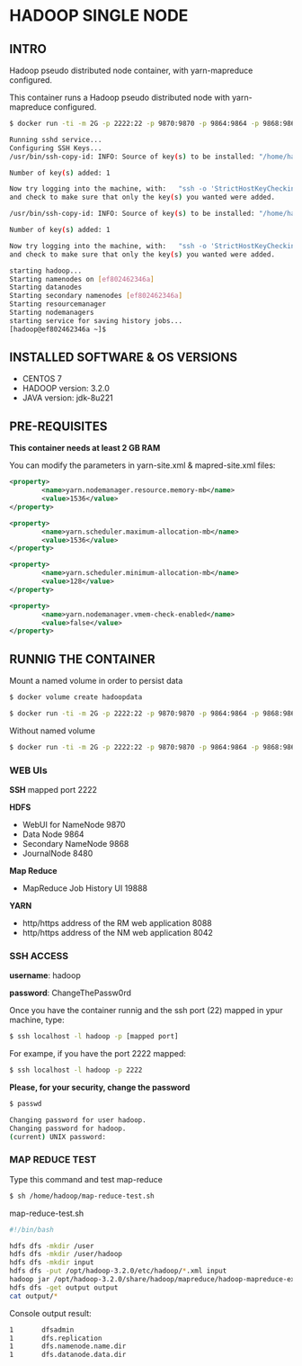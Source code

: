# HADOOP SINGLE NODE



## INTRO

Hadoop pseudo distributed node container, with yarn-mapreduce configured.

This container runs a Hadoop pseudo distributed node with yarn-mapreduce configured.

```bash
$ docker run -ti -m 2G -p 2222:22 -p 9870:9870 -p 9864:9864 -p 9868:9868 -p 8480:8480 -p 19888:19888 -p 8088:8088 -p 8042:8042 dtorrejon/hadoopsn

Running sshd service...
Configuring SSH Keys...
/usr/bin/ssh-copy-id: INFO: Source of key(s) to be installed: "/home/hadoop/.ssh/id_rsa.pub"

Number of key(s) added: 1

Now try logging into the machine, with:   "ssh -o 'StrictHostKeyChecking=no' 'ef802462346a'"
and check to make sure that only the key(s) you wanted were added.

/usr/bin/ssh-copy-id: INFO: Source of key(s) to be installed: "/home/hadoop/.ssh/id_rsa.pub"

Number of key(s) added: 1

Now try logging into the machine, with:   "ssh -o 'StrictHostKeyChecking=no' 'localhost'"
and check to make sure that only the key(s) you wanted were added.

starting hadoop...
Starting namenodes on [ef802462346a]
Starting datanodes
Starting secondary namenodes [ef802462346a]
Starting resourcemanager
Starting nodemanagers
starting service for saving history jobs...
[hadoop@ef802462346a ~]$ 
```





## INSTALLED  SOFTWARE & OS VERSIONS

- CENTOS 7
- HADOOP version: 3.2.0
- JAVA version: jdk-8u221



## PRE-REQUISITES

**This container needs at least 2 GB RAM**

You can modify the parameters in yarn-site.xml & mapred-site.xml files:

```xml
<property>
        <name>yarn.nodemanager.resource.memory-mb</name>
        <value>1536</value>
</property>

<property>
        <name>yarn.scheduler.maximum-allocation-mb</name>
        <value>1536</value>
</property>

<property>
        <name>yarn.scheduler.minimum-allocation-mb</name>
        <value>128</value>
</property>

<property>
        <name>yarn.nodemanager.vmem-check-enabled</name>
        <value>false</value>
</property>
```



## RUNNIG THE CONTAINER

Mount a named volume in order to persist data

```bash
$ docker volume create hadoopdata

$ docker run -ti -m 2G -p 2222:22 -p 9870:9870 -p 9864:9864 -p 9868:9868 -p 8480:8480 -p 19888:19888 -p 8088:8088 -p 8042:8042 -v hadoopdata:/opt/data dtorrejon/hadoopsn
```

Without named volume

```bash
$ docker run -ti -m 2G -p 2222:22 -p 9870:9870 -p 9864:9864 -p 9868:9868 -p 8480:8480 -p 19888:19888 -p 8088:8088 -p 8042:8042 dtorrejon/hadoopsn
```



### WEB UIs

**SSH** mapped port  2222

**HDFS**

- WebUI for NameNode 9870
- Data Node 9864
- Secondary NameNode 9868
- JournalNode 8480

**Map Reduce**

- MapReduce Job History UI 19888

**YARN**

- http/https address of the RM web application 8088
- http/https address of the NM web application 8042



### SSH ACCESS

**username**: hadoop

**password**: ChangeThePassw0rd

Once you have the container runnig and the ssh port (22) mapped in ypur machine, type:

```bash
$ ssh localhost -l hadoop -p [mapped port]
```

For exampe, if you have the port 2222 mapped:

```bash
$ ssh localhost -l hadoop -p 2222
```

**Please, for your security, change the password**

```bash
$ passwd

Changing password for user hadoop.
Changing password for hadoop.
(current) UNIX password: 
```

### MAP REDUCE TEST

Type this command and test map-reduce

```bash
$ sh /home/hadoop/map-reduce-test.sh
```

map-reduce-test.sh

```bash
#!/bin/bash

hdfs dfs -mkdir /user
hdfs dfs -mkdir /user/hadoop
hdfs dfs -mkdir input
hdfs dfs -put /opt/hadoop-3.2.0/etc/hadoop/*.xml input
hadoop jar /opt/hadoop-3.2.0/share/hadoop/mapreduce/hadoop-mapreduce-examples-3.2.0.jar grep input output 'dfs[a-z.]+'
hdfs dfs -get output output
cat output/*
```

Console output result:

```bash
1       dfsadmin
1       dfs.replication
1       dfs.namenode.name.dir
1       dfs.datanode.data.dir
```

